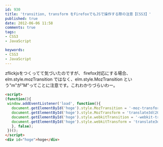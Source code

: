 ```yaml
---
id: 930
title: 'transition, transform をFirefoxでもJSで操作する際の注意【CSS3】'
published: true
date: 2012-06-06 11:58
comments: true
tags:
- CSS3
- JavaScript

keywords:
- CSS3
- JavaScript
---
```

zflickjsをつくってて気づいたのですが、
firefox対応にする場合、elm.style.mozTransition ではなく、elm.style.MozTransition という"m"が"M"ってことに注意です。これわかりづらいわー。


```html
<script>
(function(){
 window.addEventListener('load', function(){
   document.getElementById('hoge').style.MozTransition = '-moz-transform 0.3s linear';
   document.getElementById('hoge').style.MozTransform = 'translate3d(200px, 0, 0)';
   document.getElementById('hoge').style.webkitTransition = '-webkit-transform 0.3s linear';
   document.getElementById('hoge').style.webkitTransform = 'translate3d(200px, 0, 0)';
   }, false);
 })();
</script>
<div id="hoge">hoge</div>
```
